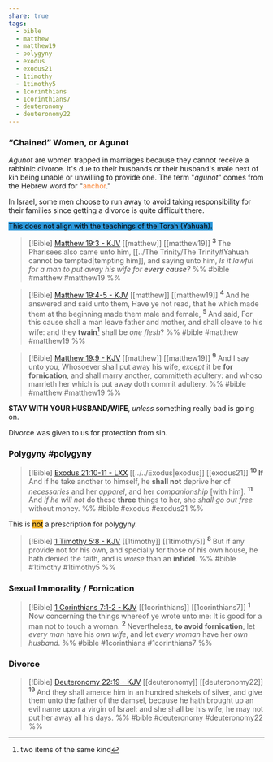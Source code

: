 ```yaml
---
share: true
tags:
  - bible
  - matthew
  - matthew19
  - polygyny
  - exodus
  - exodus21
  - 1timothy
  - 1timothy5
  - 1corinthians
  - 1corinthians7
  - deuteronomy
  - deuteronomy22
---
```





### “Chained” Women, or Agunot 
*Agunot* are women trapped in marriages because they cannot receive a rabbinic divorce. It's due to their husbands or their husband's male next of kin being unable or unwilling to provide one. The term "*agunot*" comes from the Hebrew word for "<span style='color:#fa8231'>anchor</span>."

In Israel, some men choose to run away to avoid taking responsibility for their families since getting a divorce is quite difficult there.

<mark style='background:#2d98da'>This does not align with the teachings of the Torah (Yahuah).</mark>

> [!Bible] [Matthew 19:3 - KJV](https://bible-api.com/Matthew+19:3?translation=kjv) [[matthew]] [[matthew19]]
>  <sup> **3** </sup>The Pharisees also came unto him, [[../The Trinity/The Trinity#Yahuah cannot be tempted|tempting him]], and saying unto him, *Is it lawful for a man to put away his wife for **every cause**?*
 %% #bible #matthew #matthew19 %%

> [!Bible] [Matthew 19:4-5 - KJV](https://bible-api.com/matt+19:4-5?translation=kjv) [[matthew]] [[matthew19]]
>  <sup> **4** </sup>And he answered and said unto them, Have ye not read, that he which made them at the beginning made them male and female, <sup> **5** </sup>And said, For this cause shall a man leave father and mother, and shall cleave to his wife: and they **twain**[^1] shall be *one flesh*?
 %% #bible #matthew #matthew19 %%

[^1]: two items of the same kind  

> [!Bible] [Matthew 19:9 - KJV](https://bible-api.com/matt+19:9?translation=kjv) [[matthew]] [[matthew19]]
>  <sup> **9** </sup>And I say unto you, Whosoever shall put away his wife, *except* it be **for fornication**, and shall marry another, committeth adultery: and whoso marrieth her which is put away doth commit adultery.
 %% #bible #matthew #matthew19 %%

**STAY WITH YOUR HUSBAND/WIFE**, *unless* something really bad is going on.

Divorce was given to us for protection from sin.

### Polygyny #polygyny

> [!Bible] [Exodus 21:10-11 - LXX](http://qbible.com/brenton-septuagint/exodus/21.html#10) [[../../Exodus|exodus]] [[exodus21]]
>  <sup> **10** </sup>**If** And if he take another to himself, he **shall not** deprive her of *necessaries* and her *apparel*, and her *companionship* [with him]. <sup> **11** </sup>And *if he will not* do these **three** things to her, she *shall go out free* without money.
 %% #bible #exodus #exodus21 %%
 
This is <mark style='background:#f7b731'>not</mark> a prescription for polygyny.

> [!Bible] [1 Timothy 5:8 - KJV](https://bible-api.com/1tim+5:8?translation=kjv) [[1timothy]] [[1timothy5]]
>  <sup> **8** </sup>But if any provide not for his own, and specially for those of his own house, he hath denied the faith, and is *worse* than an **infidel**.
 %% #bible #1timothy #1timothy5 %%




### Sexual Immorality / Fornication

> [!Bible] [1 Corinthians 7:1-2 - KJV](https://bible-api.com/1cor+7:1-2?translation=kjv) [[1corinthians]] [[1corinthians7]]
>  <sup> **1** </sup>Now concerning the things whereof ye wrote unto me: It is good for a man not to touch a woman. <sup> **2** </sup>Nevertheless, **to avoid fornication**, let *every man* have his *own wife*, and let *every woman* have her *own husband*.
 %% #bible #1corinthians #1corinthians7 %%

### Divorce

> [!Bible] [Deuteronomy 22:19 - KJV](https://bible-api.com/deu+22:19?translation=kjv) [[deuteronomy]] [[deuteronomy22]]
>  <sup> **19** </sup>And they shall amerce him in an hundred shekels of silver, and give them unto the father of the damsel, because he hath brought up an evil name upon a virgin of Israel: and she shall be his wife; he may not put her away all his days.
 %% #bible #deuteronomy #deuteronomy22 %%